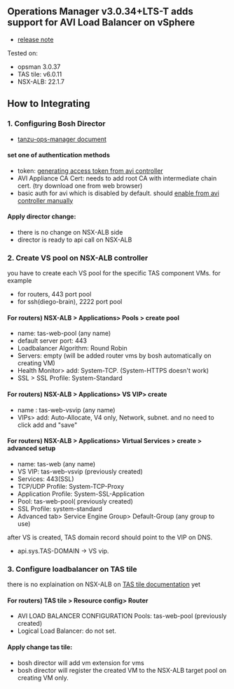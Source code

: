 

## Operations Manager v3.0.34+LTS-T adds support for AVI Load Balancer on vSphere
- [release note](https://techdocs.broadcom.com/us/en/vmware-tanzu/platform/tanzu-operations-manager/3-0/tanzu-ops-manager/release-notes.html)

Tested on:
- opsman 3.0.37
- TAS tile: v6.0.11
- NSX-ALB: 22.1.7


## How to Integrating

### 1. Configuring Bosh Director 
- [tanzu-ops-manager document](https://techdocs.broadcom.com/us/en/vmware-tanzu/platform/tanzu-operations-manager/3-0/tanzu-ops-manager/vsphere-config.html)
#### set one of authentication methods
- token: [generating access token from avi controller](https://techdocs.broadcom.com/us/en/vmware-security-load-balancing/avi-load-balancer/avi-load-balancer/30-2/vmware-avi-load-balancer-administration-guide/vmware-nsx-advanced-load-balancer-administration-guide-30-2--ditamap/user-authentication-and-authorization/generate-the-authorization-token.html)
- AVI Appliance CA Cert: needs to add root CA with intermediate chain cert. (try download one from web browser)
- basic auth for avi which is disabled by default. should [enable from avi controller manually](https://techdocs.broadcom.com/us/en/vmware-security-load-balancing/avi-load-balancer/avi-load-balancer/30-2/vmware-avi-load-balancer-administration-guide/vmware-nsx-advanced-load-balancer-administration-guide-30-2--ditamap/user-authentication-and-authorization/http-basic-auth-for-api-queries.html)

#### Apply director change:
- there is no change on NSX-ALB side
- director is ready to api call on NSX-ALB


### 2. Create VS pool on NSX-ALB controller
you have to create each VS pool for the specific TAS component VMs. for example
- for routers, 443 port pool
- for ssh(diego-brain), 2222 port pool

#### For routers) NSX-ALB > Applications> Pools > create pool
- name: tas-web-pool (any name)
- default server port: 443
- Loadbalancer Algorithm: Round Robin
- Servers: empty (will be added router vms by bosh automatically on creating VM)
- Health Monitor> add: System-TCP. (System-HTTPS doesn't work)
- SSL > SSL Profile: System-Standard

#### For routers) NSX-ALB > Applications> VS VIP> create
- name : tas-web-vsvip (any name)
- VIPs> add: Auto-Allocate, V4 only, Network, subnet. and no  need to click add and "save"

#### For routers) NSX-ALB > Applications> Virtual Services > create > advanced setup
- name: tas-web (any name)
- VS VIP: tas-web-vsvip (previously created)
- Services: 443(SSL)
- TCP/UDP Profile: System-TCP-Proxy
- Application Profile: System-SSL-Application
- Pool: tas-web-pool( previously created)
- SSL Profile: system-standard
- Advanced tab> Service Engine Group> Default-Group (any group to use)

after VS is created, TAS domain record should point to the VIP on DNS.
- api.sys.TAS-DOMAIN -> VS vip.
### 3. Configure loadbalancer on TAS tile
there is no explaination on NSX-ALB on [TAS tile documentation](https://techdocs.broadcom.com/us/en/vmware-tanzu/platform/tanzu-platform-for-cloud-foundry/6-0/tpcf/configure-lb.html) yet

#### For routers) TAS tile > Resource config> Router
- AVI LOAD BALANCER CONFIGURATION Pools: tas-web-pool (previously created)
- Logical Load Balancer: do not set.
#### Apply change tas tile:
- bosh director will add vm extension for vms
- bosh director will register the created VM to the NSX-ALB target pool on creating VM only.
